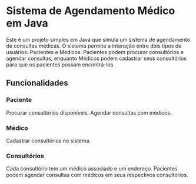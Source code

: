 # Sistema de Agendamento Médico em Java
Este é um projeto simples em Java que simula um sistema de agendamento de consultas médicas. O sistema permite a interação entre dois tipos de usuários: Pacientes e Médicos. Pacientes podem procurar consultórios e agendar consultas, enquanto Médicos podem cadastrar seus consultórios para que os pacientes possam encontrá-los.

## Funcionalidades
### Paciente
Procurar consultórios disponíveis.
Agendar consultas com médicos.
### Médico
Cadastrar consultórios no sistema.
### Consultórios
Cada consultório tem um médico associado e um endereço.
Pacientes podem agendar consultas com médicos em seus respectivos consultórios.
